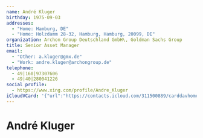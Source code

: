 ```yaml
---
name: André Kluger
birthday: 1975-09-03
addresses:
  - "Home: Hamburg, DE"
  - "Home: Holzdamm 28-32, Hamburg, Hamburg, 20099, DE"
organization: Archon Group Deutschland GmbH\, Goldman Sachs Group
title: Senior Asset Manager
email:
  - "Other: a.kluger@gmx.de"
  - "Work: andre.kluger@archongroup.de"
telephone:
  - 49|160|97307606
  - 49|40|280041226
social profile:
  - https://www.xing.com/profile/Andre_Kluger
iCloudVCard: '{"url":"https://contacts.icloud.com/311500889/carddavhome/card/YzVjNzc5MTEtODRkOC00YTc3LTk1ZWItMzRjZDk2MWY2ZGZm.vcf","etag":"\"kmfhekww\"","data":"BEGIN:VCARD\r\nVERSION:3.0\r\nFN:\r\nN:Kluger;André;;;\r\nUID:c5c77911-84d8-4a77-95eb-34cd961f6dff\r\nBDAY;VALUE=date:1975-09-03\r\nADR;TYPE=HOME:;;;;Hamburg;;DE;\r\nADR;TYPE=HOME:;;Holzdamm 28-32;Hamburg;Hamburg;20099;DE;\r\nWP1.X-ABLABEL:Work\r\nWP2.X-ABLABEL:Home\r\nWP3.X-ABLABEL:Work\r\nWP4.X-ABLABEL:Work\r\nWP5.X-ABLABEL:Home\r\nitem0.X-ABLABEL:xing\r\nPRODID:ez-vcard 0.9.13-fc\r\nREV:2025-04-03T22:06:29Z\r\nORG:Archon Group Deutschland GmbH\\, Goldman Sachs Group;\r\nTITLE:Senior Asset Manager\r\nEMAIL;TYPE=OTHER:a.kluger@gmx.de\r\nEMAIL;TYPE=WORK:andre.kluger@archongroup.de\r\nPHOTO;VALUE=uri:https://gateway.icloud.com/contacts/311500889/ck/card/738c8\r\n 7487b73d81762ce5954b69bb7f4\r\nTEL:49|160|97307606\r\nTEL:49|40|280041226\r\nitem0.X-SOCIALPROFILE;X-USER=Andre_Kluger:https://www.xing.com/profile/Andr\r\n e_Kluger\r\nEND:VCARD"}'
---
```

# André Kluger